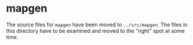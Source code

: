 # mapgen
The source files for `mapgen` have been moved to `../src/mapgen`.
The files in this directory have to be examined and moved to the "right" spot at some time.